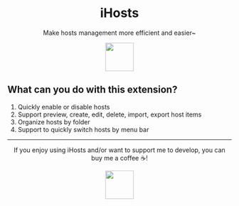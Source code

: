 <h1 align="center">
  <strong>iHosts</strong>
</h1>
<p align="center">Make hosts management more efficient and easier~</p>

<p align="center">
  <a title="Install iHosts Raycast Extension" href="https://www.raycast.com/JinShi/ihosts#install">
    <img height="64" style="height: 64px" src="https://assets.raycast.com/JinShi/ihosts/install_button@2x.png">
  </a>          
</p>

## What can you do with this extension?

1. Quickly enable or disable hosts
2. Support preview, create, edit, delete, import, export host items
3. Organize hosts by folder
4. Support to quickly switch hosts by menu bar

---

<p align="center">If you enjoy using iHosts and/or want to support me to develop, you can buy me a coffee ☕!</p>

<p align="center">
  <a title="Buy Me A Coffee" href="https://www.buymeacoffee.com/J404">
    <img height="64" style="height: 64px" src="https://cdn.buymeacoffee.com/buttons/v2/default-yellow.png">
  </a>          
</p>
